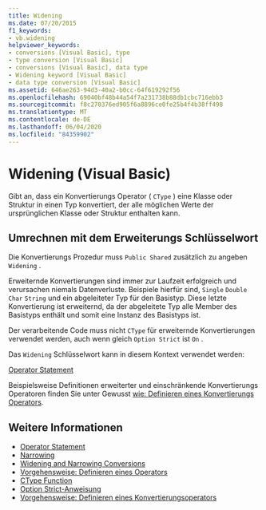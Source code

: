 ```yaml
---
title: Widening
ms.date: 07/20/2015
f1_keywords:
- vb.widening
helpviewer_keywords:
- conversions [Visual Basic], type
- type conversion [Visual Basic]
- conversions [Visual Basic], data type
- Widening keyword [Visual Basic]
- data type conversion [Visual Basic]
ms.assetid: 646ae263-94d3-40a2-b0cc-64f619292f56
ms.openlocfilehash: 69040bf48b44a54f7a231738b88db1cbc716ebb3
ms.sourcegitcommit: f8c270376ed905f6a8896ce0fe25b4f4b38ff498
ms.translationtype: MT
ms.contentlocale: de-DE
ms.lasthandoff: 06/04/2020
ms.locfileid: "84359902"
---
```

# <a name="widening-visual-basic"></a>Widening (Visual Basic)
Gibt an, dass ein Konvertierungs Operator ( `CType` ) eine Klasse oder Struktur in einen Typ konvertiert, der alle möglichen Werte der ursprünglichen Klasse oder Struktur enthalten kann.  
  
## <a name="converting-with-the-widening-keyword"></a>Umrechnen mit dem Erweiterungs Schlüsselwort  
 Die Konvertierungs Prozedur muss `Public Shared` zusätzlich zu angeben `Widening` .  
  
 Erweiternde Konvertierungen sind immer zur Laufzeit erfolgreich und verursachen niemals Datenverluste. Beispiele hierfür sind, `Single` `Double` `Char` `String` und ein abgeleiteter Typ für den Basistyp. Diese letzte Konvertierung ist erweiternd, da der abgeleitete Typ alle Member des Basistyps enthält und somit eine Instanz des Basistyps ist.  
  
 Der verarbeitende Code muss nicht `CType` für erweiternde Konvertierungen verwendet werden, auch wenn gleich `Option Strict` ist `On` .  
  
 Das `Widening` Schlüsselwort kann in diesem Kontext verwendet werden:  
  
 [Operator Statement](../statements/operator-statement.md)  
  
 Beispielsweise Definitionen erweiterter und einschränkende Konvertierungs Operatoren finden Sie unter Gewusst [wie: Definieren eines Konvertierungs Operators](../../programming-guide/language-features/procedures/how-to-define-a-conversion-operator.md).  
  
## <a name="see-also"></a>Weitere Informationen

- [Operator Statement](../statements/operator-statement.md)
- [Narrowing](narrowing.md)
- [Widening and Narrowing Conversions](../../programming-guide/language-features/data-types/widening-and-narrowing-conversions.md)
- [Vorgehensweise: Definieren eines Operators](../../programming-guide/language-features/procedures/how-to-define-an-operator.md)
- [CType Function](../functions/ctype-function.md)
- [Option Strict-Anweisung](../statements/option-strict-statement.md)
- [Vorgehensweise: Definieren eines Konvertierungsoperators](../../programming-guide/language-features/procedures/how-to-define-a-conversion-operator.md)

